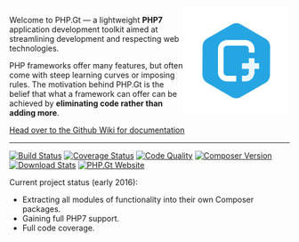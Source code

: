 <img align="right" src="https://raw.githubusercontent.com/BrightFlair/PHP.Gt/master/Logo.png" alt="PHP.Gt logo" />

Welcome to PHP.Gt — a lightweight **PHP7** application development toolkit aimed at streamlining development and respecting web technologies.

PHP frameworks offer many features, but often come with steep learning curves or imposing rules. The motivation behind PHP.Gt is the belief that what a framework can offer can be achieved by **eliminating code rather than adding more**.

[Head over to the Github Wiki for documentation](https://github.com/g105b/PHP.Gt/wiki)

***

[![Build Status](http://img.shields.io/circleci/project/BrightFlair/PHP.Gt.svg?style=flat-square)](https://circleci.com/gh/BrightFlair/PHP.Gt)
[![Coverage Status](http://img.shields.io/coveralls/BrightFlair/PHP.Gt.svg?style=flat-square)](https://coveralls.io/r/BrightFlair/PHP.Gt)
[![Code Quality](http://img.shields.io/scrutinizer/g/BrightFlair/PHP.Gt.svg?style=flat-square)](https://scrutinizer-ci.com/g/BrightFlair/PHP.Gt/)
[![Composer Version](http://img.shields.io/packagist/v/brightflair/php.gt.svg?style=flat-square)](https://packagist.org/packages/brightflair/php.gt)
[![Download Stats](http://img.shields.io/packagist/dm/BrightFlair/PHP.Gt.svg?style=flat-square)](https://packagist.org/packages/brightflair/php.gt)
[![PHP.Gt Website](http://img.shields.io/badge/Web-www.php.gt-26a5e3.svg?style=flat-square)](http://php.gt)

Current project status (early 2016):

+ Extracting all modules of functionality into their own Composer packages.
+ Gaining full PHP7 support.
+ Full code coverage.

